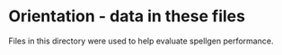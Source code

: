 # Orientation - data in these files
Files in this directory were used to help evaluate spellgen performance.
